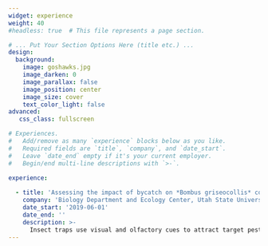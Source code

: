 ```yaml
---
widget: experience
weight: 40
#headless: true  # This file represents a page section.

# ... Put Your Section Options Here (title etc.) ...
design:
  background:
    image: goshawks.jpg
    image_darken: 0
    image_parallax: false
    image_position: center 
    image_size: cover
    text_color_light: false
advanced:
   css_class: fullscreen

# Experiences.
#   Add/remove as many `experience` blocks below as you like.
#   Required fields are `title`, `company`, and `date_start`.
#   Leave `date_end` empty if it's your current employer.
#   Begin/end multi-line descriptions with `>-`.

experience:
        
  - title: 'Assessing the impact of bycatch on *Bombus griseocollis* colony growth and development'
    company: 'Biology Department and Ecology Center, Utah State University'
    date_start: '2019-06-01'
    date_end: ''
    description: >-
      Insect traps use visual and olfactory cues to attract target pests; however, they vary in their specificity and often unintentionally capture non-target insects (bycatch), including *Bombus*. Bycatch contributes to population declines in marine wildlife and results in negative impacts to associated ecosystems. Therefore, it is possible that bycatch negatively impacts *Bombus* populations and pollination services; however, this relationship has not yet been studied. Our objective is to quantify the impact of bycatch on *Bombus griseocollis* colony growth and development. Colonies were evaluated under four treatments - (i) marked *B. griseocollis* colonies paired with multicolored plastic bucket traps, (ii) marked colonies paired with traps and pheromone lures for *Helicoverpa armigera*, (iii) traps and lures for *H. armigera* (but no *Bombus* colonies), and (iv) marked colonies with no trap and no lure. This experiment took place within corn fields in Utah in 2019 and 2020, and will take place in 2021. Colonies were weighed and worker activity was measured weekly and trap contents were collected biweekly from July to September. Preliminary results from 2019 show no differences among treatments in relation to cumulative weight change or average worker activity for each colony based on a one-way random effects analysis of variance. Additionally, none of the *B. griseocollis* collected in traps were from our released colony or were residents within the environment. Future work will analyze 2020 and 2021 results, and will include the development of an ecosystem service model to determine bycatch risk to pollination services. 
---
```

